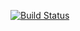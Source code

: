 [![Build Status](https://travis-ci.org/bu-ist/wp-unit-tests-essentials.svg?branch=awesome-theme)](https://travis-ci.org/bu-ist/wp-unit-tests-essentials)
